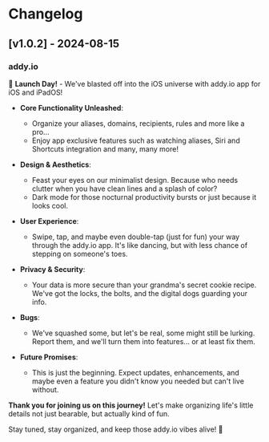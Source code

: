 # Changelog

## [v1.0.2] - 2024-08-15

### addy.io

🚀 **Launch Day!** - We've blasted off into the iOS universe with addy.io app for iOS and iPadOS!

- **Core Functionality Unleashed**: 
  - Organize your aliases, domains, recipients, rules and more like a pro...
  - Enjoy app exclusive features such as watching aliases, Siri and Shortcuts integration and many, many more!

- **Design & Aesthetics**: 
  - Feast your eyes on our minimalist design. Because who needs clutter when you have clean lines and a splash of color?
  - Dark mode for those nocturnal productivity bursts or just because it looks cool.

- **User Experience**: 
  - Swipe, tap, and maybe even double-tap (just for fun) your way through the addy.io app. It's like dancing, but with less chance of stepping on someone's toes.
  
- **Privacy & Security**: 
  - Your data is more secure than your grandma's secret cookie recipe. We've got the locks, the bolts, and the digital dogs guarding your info.

- **Bugs**: 
  - We've squashed some, but let's be real, some might still be lurking. Report them, and we'll turn them into features... or at least fix them.

- **Future Promises**: 
  - This is just the beginning. Expect updates, enhancements, and maybe even a feature you didn't know you needed but can't live without.

**Thank you for joining us on this journey!** Let's make organizing life's little details not just bearable, but actually kind of fun. 

Stay tuned, stay organized, and keep those addy.io vibes alive! 🌟
